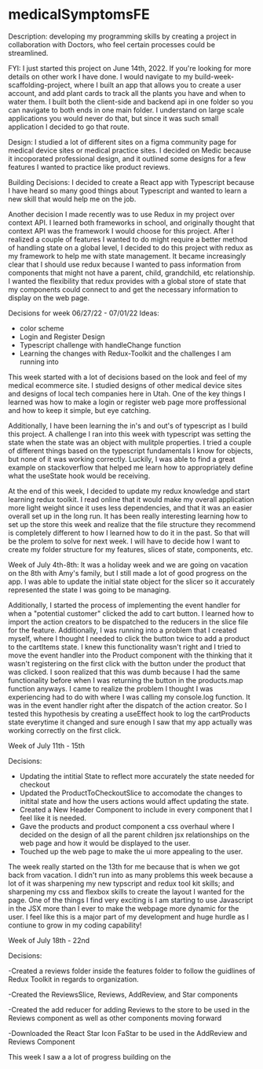 # medicalSymptomsFE

Description: developing my programming skills by creating a project in collaboration with Doctors, who feel certain processes could be streamlined.

FYI: I just started this project on June 14th, 2022. If you're looking for more details on other work I have done. I would navigate to my build-week-scaffolding-project, where I built an app that allows you to create a user account, and add plant cards to track all the plants you have and when to water them. I built both the client-side and backend api in one folder so you can navigate to both ends in one main folder. I understand on large scale applications you would never do that, but since it was such small application I decided to go that route.

Design: I studied a lot of different sites on a figma community page for medical device sites or medical practice sites. I decided on Medic because it incoporated professional design, and it outlined some designs for a few features I wanted to practice like product reviews.

Building Decisions:
I decided to create a React app with Typescript because I have heard so many good things about Typescript and wanted to learn a new skill that would help me on the job.

Another decision I made recently was to use Redux in my project over context API. I learned both frameworks in school, and originally thought that context API was the framework I would choose for this project. After I realized a couple of features I wanted to do might require a better method of handling state on a global level, I decided to do this project with redux as my framework to help me with state management. It became increasingly clear that I should use redux because I wanted to pass information from components that might not have a parent, child, grandchild, etc relationship. I wanted the flexibility that redux provides with a global store of state that my components could connect to and get the necessary information to display on the web page.

Decisions for week 06/27/22 - 07/01/22
Ideas:

- color scheme
- Login and Register Design
- Typescript challenge with handleChange function
- Learning the changes with Redux-Toolkit and the challenges I am running into

This week started with a lot of decisions based on the look and feel of my medical ecommerce site. I studied designs of other medical device sites and designs of local tech companies here in Utah. One of the key things I learned was how to make a login or register web page more proffessional and how to keep it simple, but eye catching.

Additionally, I have been learning the in's and out's of typescript as I build this project. A challenge I ran into this week with typescript was setting the state when the state was an object with mulitple properties. I tried a couple of different things based on the typescript fundamentals I know for objects, but none of it was working correctly. Luckily, I was able to find a great example on stackoverflow that helped me learn how to appropriately define what the useState hook would be receiving.

At the end of this week, I decided to update my redux knowledge and start learning redux toolkit. I read online that it would make my overall application more light weight since it uses less dependencies, and that it was an easier overall set up in the long run. It has been really interesting learning how to set up the store this week and realize that the file structure they recommend is completely different to how I learned how to do it in the past. So that will be the prolem to solve for next week. I will have to decide how I want to create my folder structure for my features, slices of state, components, etc.

Week of July 4th-8th:
It was a holiday week and we are going on vacation on the 8th with Amy's family, but I still made a lot of good progress on the app. I was able to update the initial state object for the slicer so it accurately represented the state I was going to be managing.

Additionally, I started the process of implementing the event handler for when a "potential
customer" clicked the add to cart button. I learned how to import the action creators to be dispatched to the reducers in the slice file for the feature. Additionally, I was running into a problem that I created myself, where I thought I needed to click the button twice to add a product to the cartItems state. I knew this functionality wasn't right and I tried to move the event handler into the Product component with the thinking that it wasn't registering on the first click with the button under the product that was clicked. I soon realized that this was dumb because I had the same functionality before when I was returning the button in the products.map function anyways. I came to realize the problem I thought I was experiencing had to do with where I was calling my console.log function. It was in the event handler right after the dispatch of the action creator. So I tested this hypothesis by creating a useEffect hook to log the cartProducts state everytime it changed and sure enough I saw that my app actually was working correctly on the first click.

Week of July 11th - 15th

Decisions:

- Updating the intitial State to reflect more accurately the state needed for checkout
- Updated the ProductToCheckoutSlice to accomodate the changes to initital state and how the users actions would affect updating the state.
- Created a New Header Component to include in every component that I feel like it is needed.
- Gave the products and product component a css overhaul where I decided on the design of all the parent children jsx relationships on the web page and how it would be displayed to the user.
- Touched up the web page to make the ui more appealing to the user.

The week really started on the 13th for me because that is when we got back from vacation. I didn't run into as many problems this week because a lot of it was sharpening my new typscript and redux tool kit skills; and sharpening my css and flexbox skills to create the layout I wanted for the page. One of the things I find very exciting is I am starting to use Javascript in the JSX more than I ever to make the webpage more dynamic for the user. I feel like this is a major part of my development and huge hurdle as I contiune to grow in my coding capability!

Week of July 18th - 22nd

Decisions:

-Created a reviews folder inside the features folder to follow the guidlines of Redux Toolkit in regards to organization.

-Created the ReviewsSlice, Reviews, AddReview, and Star components

-Created the add reducer for adding Reviews to the store to be used in the Reviews component as well as other components moving forward

-Downloaded the React Star Icon FaStar to be used in the AddReview and Reviews Component

This week I saw a a lot of progress building on the
